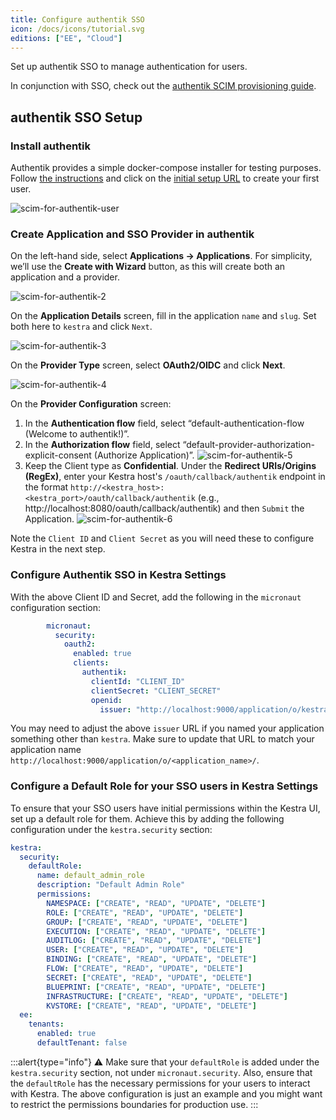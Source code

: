 ```yaml
---
title: Configure authentik SSO
icon: /docs/icons/tutorial.svg
editions: ["EE", "Cloud"]
---
```


Set up authentik SSO to manage authentication for users.

In conjunction with SSO, check out the [authentik SCIM provisioning guide](../scim/authentik.md).

## authentik SSO Setup

### Install authentik

Authentik provides a simple docker-compose installer for testing purposes. Follow [the instructions](https://docs.goauthentik.io/docs/installation/docker-compose) and click on the [initial setup URL](http://docker.for.mac.localhost:9000/if/flow/initial-setup/) to create your first user.

![scim-for-authentik-user](/docs/enterprise/scim/authentik/authentik1.png)

### Create Application and SSO Provider in authentik

On the left-hand side, select **Applications → Applications**. For simplicity, we’ll use the **Create with Wizard** button, as this will create both an application and a provider.

![scim-for-authentik-2](/docs/enterprise/scim/authentik/authentik2.png)

On the **Application Details** screen, fill in the application `name` and `slug`. Set both here to `kestra` and click `Next`.

![scim-for-authentik-3](/docs/enterprise/scim/authentik/authentik3.png)

On the **Provider Type** screen, select **OAuth2/OIDC** and click **Next**.

![scim-for-authentik-4](/docs/enterprise/scim/authentik/authentik4.png)

On the **Provider Configuration** screen:
1. In the **Authentication flow** field, select “default-authentication-flow (Welcome to authentik!)”.
2. In the **Authorization flow** field, select “default-provider-authorization-explicit-consent (Authorize Application)”.
![scim-for-authentik-5](/docs/enterprise/scim/authentik/authentik5.png)
3. Keep the Client type as **Confidential**. Under the **Redirect URIs/Origins (RegEx)**, enter your Kestra host's `/oauth/callback/authentik` endpoint in the format `http://<kestra_host>:<kestra_port>/oauth/callback/authentik` (e.g., http://localhost:8080/oauth/callback/authentik) and then `Submit` the Application.
![scim-for-authentik-6](/docs/enterprise/scim/authentik/authentik6.png)

Note the `Client ID` and `Client Secret` as you will need these to configure Kestra in the next step.

### Configure Authentik SSO in Kestra Settings

With the above Client ID and Secret, add the following in the `micronaut` configuration section:

```yaml
        micronaut:
          security:
            oauth2:
              enabled: true
              clients:
                authentik:
                  clientId: "CLIENT_ID"
                  clientSecret: "CLIENT_SECRET"
                  openid:
                    issuer: "http://localhost:9000/application/o/kestra/"
```

You may need to adjust the above `issuer` URL if you named your application something other than `kestra`. Make sure to update that URL to match your application name `http://localhost:9000/application/o/<application_name>/`.

### Configure a Default Role for your SSO users in Kestra Settings

To ensure that your SSO users have initial permissions within the Kestra UI, set up a default role for them. Achieve this by adding the following configuration under the `kestra.security` section:

```yaml
kestra:
  security:
    defaultRole:
      name: default_admin_role
      description: "Default Admin Role"
      permissions:
        NAMESPACE: ["CREATE", "READ", "UPDATE", "DELETE"]
        ROLE: ["CREATE", "READ", "UPDATE", "DELETE"]
        GROUP: ["CREATE", "READ", "UPDATE", "DELETE"]
        EXECUTION: ["CREATE", "READ", "UPDATE", "DELETE"]
        AUDITLOG: ["CREATE", "READ", "UPDATE", "DELETE"]
        USER: ["CREATE", "READ", "UPDATE", "DELETE"]
        BINDING: ["CREATE", "READ", "UPDATE", "DELETE"]
        FLOW: ["CREATE", "READ", "UPDATE", "DELETE"]
        SECRET: ["CREATE", "READ", "UPDATE", "DELETE"]
        BLUEPRINT: ["CREATE", "READ", "UPDATE", "DELETE"]
        INFRASTRUCTURE: ["CREATE", "READ", "UPDATE", "DELETE"]
        KVSTORE: ["CREATE", "READ", "UPDATE", "DELETE"]
  ee:
    tenants:
      enabled: true
      defaultTenant: false
```

:::alert{type="info"}
⚠️ Make sure that your `defaultRole` is added under the `kestra.security` section, not under `micronaut.security`. Also, ensure that the `defaultRole` has the necessary permissions for your users to interact with Kestra. The above configuration is just an example and you might want to restrict the permissions boundaries for production use.
:::
